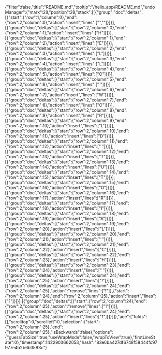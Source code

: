 {"filter":false,"title":"README.md","tooltip":"/hello_app/README.md","undoManager":{"mark":28,"position":28,"stack":[[{"group":"doc","deltas":[{"start":{"row":1,"column":0},"end":{"row":2,"column":0},"action":"insert","lines":["",""]}]}],[{"group":"doc","deltas":[{"start":{"row":2,"column":0},"end":{"row":2,"column":1},"action":"insert","lines":["H"]}]}],[{"group":"doc","deltas":[{"start":{"row":2,"column":1},"end":{"row":2,"column":2},"action":"insert","lines":["E"]}]}],[{"group":"doc","deltas":[{"start":{"row":2,"column":2},"end":{"row":2,"column":3},"action":"insert","lines":["L"]}]}],[{"group":"doc","deltas":[{"start":{"row":2,"column":3},"end":{"row":2,"column":4},"action":"insert","lines":["L"]}]}],[{"group":"doc","deltas":[{"start":{"row":2,"column":4},"end":{"row":2,"column":5},"action":"insert","lines":["O"]}]}],[{"group":"doc","deltas":[{"start":{"row":2,"column":5},"end":{"row":2,"column":6},"action":"insert","lines":[" "]}]}],[{"group":"doc","deltas":[{"start":{"row":2,"column":6},"end":{"row":2,"column":7},"action":"insert","lines":["W"]}]}],[{"group":"doc","deltas":[{"start":{"row":2,"column":7},"end":{"row":2,"column":8},"action":"insert","lines":["O"]}]}],[{"group":"doc","deltas":[{"start":{"row":2,"column":8},"end":{"row":2,"column":9},"action":"insert","lines":["R"]}]}],[{"group":"doc","deltas":[{"start":{"row":2,"column":9},"end":{"row":2,"column":10},"action":"insert","lines":["L"]}]}],[{"group":"doc","deltas":[{"start":{"row":2,"column":10},"end":{"row":2,"column":11},"action":"insert","lines":["D"]}]}],[{"group":"doc","deltas":[{"start":{"row":2,"column":11},"end":{"row":2,"column":12},"action":"insert","lines":[" "]}]}],[{"group":"doc","deltas":[{"start":{"row":2,"column":12},"end":{"row":2,"column":13},"action":"insert","lines":["T"]}]}],[{"group":"doc","deltas":[{"start":{"row":2,"column":13},"end":{"row":2,"column":14},"action":"insert","lines":["U"]}]}],[{"group":"doc","deltas":[{"start":{"row":2,"column":14},"end":{"row":2,"column":15},"action":"insert","lines":["T"]}]}],[{"group":"doc","deltas":[{"start":{"row":2,"column":15},"end":{"row":2,"column":16},"action":"insert","lines":["O"]}]}],[{"group":"doc","deltas":[{"start":{"row":2,"column":16},"end":{"row":2,"column":17},"action":"insert","lines":["R"]}]}],[{"group":"doc","deltas":[{"start":{"row":2,"column":17},"end":{"row":2,"column":18},"action":"insert","lines":["I"]}]}],[{"group":"doc","deltas":[{"start":{"row":2,"column":18},"end":{"row":2,"column":19},"action":"insert","lines":["A"]}]}],[{"group":"doc","deltas":[{"start":{"row":2,"column":19},"end":{"row":2,"column":20},"action":"insert","lines":["L"]}]}],[{"group":"doc","deltas":[{"start":{"row":2,"column":20},"end":{"row":2,"column":21},"action":"insert","lines":[" "]}]}],[{"group":"doc","deltas":[{"start":{"row":2,"column":21},"end":{"row":2,"column":22},"action":"insert","lines":["C"]}]}],[{"group":"doc","deltas":[{"start":{"row":2,"column":22},"end":{"row":2,"column":23},"action":"insert","lines":["H"]}]}],[{"group":"doc","deltas":[{"start":{"row":2,"column":23},"end":{"row":2,"column":24},"action":"insert","lines":[" "]}]}],[{"group":"doc","deltas":[{"start":{"row":2,"column":24},"end":{"row":2,"column":25},"action":"insert","lines":["!"]}]}],[{"group":"doc","deltas":[{"start":{"row":2,"column":24},"end":{"row":2,"column":25},"action":"remove","lines":["!"]},{"start":{"row":2,"column":24},"end":{"row":2,"column":25},"action":"insert","lines":["1"]}]}],[{"group":"doc","deltas":[{"start":{"row":2,"column":24},"end":{"row":2,"column":25},"action":"remove","lines":["1"]}]}],[{"group":"doc","deltas":[{"start":{"row":2,"column":24},"end":{"row":2,"column":25},"action":"insert","lines":["1"]}]}]]},"ace":{"folds":[],"scrolltop":0,"scrollleft":0,"selection":{"start":{"row":2,"column":25},"end":{"row":2,"column":25},"isBackwards":false},"options":{"guessTabSize":true,"useWrapMode":false,"wrapToView":true},"firstLineState":0},"timestamp":1422900662053,"hash":"83e0ba427df6748f58444fc97977e4b2b6b0583c"}